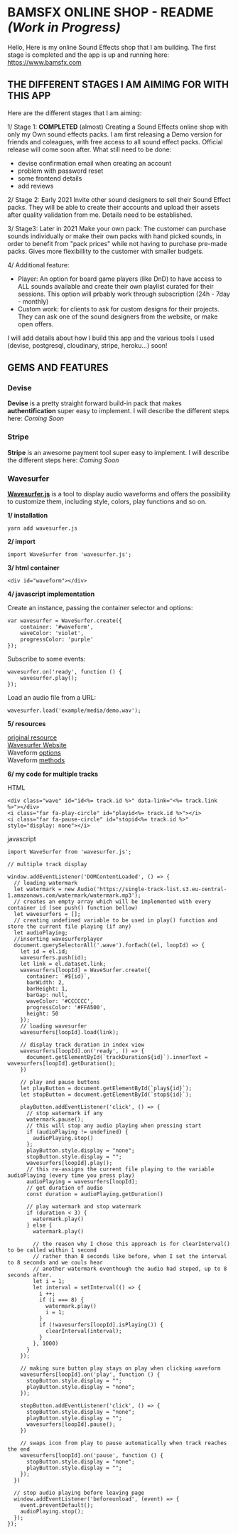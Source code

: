 # BAMSFX ONLINE SHOP - README _(Work in Progress)_

Hello,
Here is my online Sound Effects shop that I am building. The first stage is completed and the app is up and running here: https://www.bamsfx.com

## THE DIFFERENT STAGES I AM AIMIMG FOR WITH THIS APP

Here are the different stages that I am aiming:

1/ Stage 1: **COMPLETED** (almost)
Creating a Sound Effects online shop with only my Own sound effects packs.
I am first releasing a Demo version for friends and coleagues, with free access to all sound effect packs. Official release will come soon after.
What still need to be done:
- devise confirmation email when creating an account
- problem with password reset
- some frontend details
- add reviews

2/ Stage 2: Early 2021
Invite other sound designers to sell their Sound Effect packs. They will be able to create their accounts and upload their assets after quality validation from me.
Details need to be established.

3/ Stage3: Later in 2021
Make your own pack: The customer can purchase sounds individually or make their own packs with hand picked sounds, in order to benefit from "pack prices" while not having to purchase pre-made packs. Gives more flexibillity to the customer with smaller budgets.

4/ Additional feature:
- Player: An option for board game players (like DnD) to have access to ALL sounds available and create their own playlist curated for their sessions. This option will prbably work through subscription (24h - 7day - monthly)
- Custom work: for clients to ask for custom designs for their projects. They can ask one of the sound designers from the website, or make open offers.

I will add details about how I build this app and the various tools I used (devise, postgresql, cloudinary, stripe, heroku...) soon! 

## GEMS AND FEATURES

### Devise

**Devise** is a pretty straight forward build-in pack that makes **authentification** super easy to implement. I will describe the different steps here: _Coming Soon_

### Stripe

**Stripe** is an awesome payment tool super easy to implement. I will describe the different steps here: _Coming Soon_

### Wavesurfer
**[Wavesurfer.js](https://wavesurfer-js.org/)** is a tool to display audio waveforms and offers the possibility to customize them, including style, colors, play functions and so on.

**1/ installation**
```
yarn add wavesurfer.js
``` 
**2/ import**
```
import WaveSurfer from 'wavesurfer.js';
``` 
**3/ html container**
```
<div id="waveform"></div>
```
**4/ javascript implementation**

Create an instance, passing the container selector and options:
```
var wavesurfer = WaveSurfer.create({
    container: '#waveform',
    waveColor: 'violet',
    progressColor: 'purple'
});
```
Subscribe to some events:
```
wavesurfer.on('ready', function () {
    wavesurfer.play();
});
```
Load an audio file from a URL:
```
wavesurfer.load('example/media/demo.wav');
```
**5/ resources**

[original resource](https://github.com/katspaugh/wavesurfer.js)<br>
[Wavesurfer Website](https://wavesurfer-js.org/api/)<br>
Waveform [options](http://wavesurfer-js.org/docs/options.html)<br>
Waveform [methods](http://wavesurfer-js.org/docs/methods.html)

**6/ my code for multiple tracks**

HTML
```
<div class="wave" id="id<%= track.id %>" data-link="<%= track.link %>"></div>
<i class="far fa-play-circle" id="playid<%= track.id %>"></i>
<i class="far fa-pause-circle" id="stopid<%= track.id %>" style="display: none"></i>
```

javascript
```
import WaveSurfer from 'wavesurfer.js';

// multiple track display

window.addEventListener('DOMContentLoaded', () => {
  // loading watermark
  let watermark = new Audio('https://single-track-list.s3.eu-central-1.amazonaws.com/watermark/watermark.mp3');
  // creates an empty array which will be implemented with every container id (see push() function bellow)
  let wavesurfers = [];
  // creating undefined variable to be used in play() function and store the current file playing (if any)
  let audioPlaying;
  //inserting wavesurferplayer
  document.querySelectorAll('.wave').forEach((el, loopId) => {
    let id = el.id;
    wavesurfers.push(id);
    let link = el.dataset.link;
    wavesurfers[loopId] = WaveSurfer.create({
      container: `#${id}`,
      barWidth: 2,
      barHeight: 1,
      barGap: null,
      waveColor: '#CCCCCC',
      progressColor: '#FFA500',
      height: 50
    });
    // loading wavesurfer
    wavesurfers[loopId].load(link);

    // display track duration in index view
    wavesurfers[loopId].on('ready', () => {
      document.getElementById(`trackDuration${id}`).innerText = wavesurfers[loopId].getDuration();
    })

    // play and pause buttons
    let playButton = document.getElementById(`play${id}`);
    let stopButton = document.getElementById(`stop${id}`);

    playButton.addEventListener('click', () => {
      // stop watermark if any
      watermark.pause();
      // this will stop any audio playing when pressing start
      if (audioPlaying != undefined) {
        audioPlaying.stop()
      };
      playButton.style.display = "none";
      stopButton.style.display = "";
      wavesurfers[loopId].play();
      // this re-assigns the current file playing to the variable audioPlaying (every time you press play)
      audioPlaying = wavesurfers[loopId];
      // get duration of audio
      const duration = audioPlaying.getDuration()
      
      // play watermark and stop watermark
      if (duration < 3) {
        watermark.play()
      } else {
        watermark.play()

        // the reason why I chose this approach is for clearInterval() to be called within 1 second
        // rather than 8 seconds like before, when I set the interval to 8 seconds and we couls hear
        // another watermark eventhough the audio had stoped, up to 8 seconds after.
        let i = 1;
        let interval = setInterval(() => {
          i ++;
          if (i === 8) {
            watermark.play()
            i = 1;
          }
          if (!wavesurfers[loopId].isPlaying()) {
            clearInterval(interval);
          }
        }, 1000)
      }
    });

    // making sure button play stays on play when clicking waveform
    wavesurfers[loopId].on('play', function () {
      stopButton.style.display = "";
      playButton.style.display = "none";
    });

    stopButton.addEventListener('click', () => {
      stopButton.style.display = "none";
      playButton.style.display = "";
      wavesurfers[loopId].pause();
    })

    // swaps icon from play to pause automatically when track reaches the end
    wavesurfers[loopId].on('pause', function () {
      stopButton.style.display = "none";
      playButton.style.display = "";
    });
  })
  
  // stop audio playing before leaving page
  window.addEventListener('beforeunload', (event) => {
    event.preventDefault();
    audioPlaying.stop();
  });
});
```
